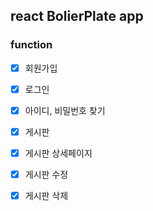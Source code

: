 ## react BolierPlate app

### function
- [x] 회원가입
- [x] 로그인
- [x] 아이디, 비밀번호 찾기
- [x] 게시판
- [x] 게시판 상세페이지
- [x] 게시판 수정
- [x] 게시판 삭제



